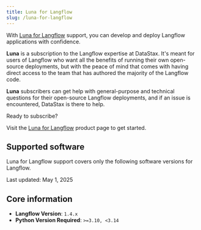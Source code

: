 ```yaml
---
title: Luna for Langflow
slug: /luna-for-langflow
---
```


With [Luna for Langflow](https://www.datastax.com/products/luna-langflow) support, you can develop and deploy Langflow applications with confidence.

**Luna** is a subscription to the Langflow expertise at DataStax. It's meant for users of Langflow who want all the benefits of running their own open-source deployments, but with the peace of mind that comes with having direct access to the team that has authored the majority of the Langflow code.

**Luna** subscribers can get help with general-purpose and technical questions for their open-source Langflow deployments, and if an issue is encountered, DataStax is there to help.

Ready to subscribe?

Visit the [Luna for Langflow](https://www.datastax.com/products/luna-langflow) product page to get started.

## Supported software

Luna for Langflow support covers only the following software versions for Langflow.

Last updated: May 1, 2025

## Core information
- **Langflow Version**: `1.4.x`
- **Python Version Required**: `>=3.10, <3.14`